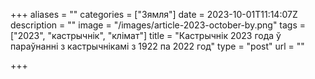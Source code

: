 +++
aliases = ""
categories = ["Зямля"]
date = 2023-10-01T11:14:07Z
description = ""
image = "/images/article-2023-october-by.png"
tags = ["2023", "кастрычнік", "клiмат"]
title = "Кастрычнік 2023 года ў параўнанні з кастрычнікамi з 1922 па 2022 год"
type = "post"
url = ""

+++
